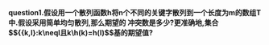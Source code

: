 **question1.假设用一个散列函数h将n个不同的关键字散列到一个长度为m的数组T中.假设采用简单均匀散列,那么期望的 冲突数是多少?更准确地,集合$${{k,l}:k\neql且k\h(k)=h(l)$$基的期望值?**

